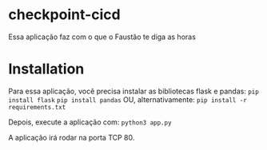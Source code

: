 # checkpoint-cicd
Essa aplicação faz com o que o Faustão te diga as horas

# Installation
Para essa aplicação, você precisa instalar as bibliotecas flask e pandas:
`pip install flask`
`pip install pandas`
OU, alternativamente:
`pip install -r requirements.txt`


Depois, execute a aplicação com:
`python3 app.py`

A aplicação irá rodar na porta TCP 80.